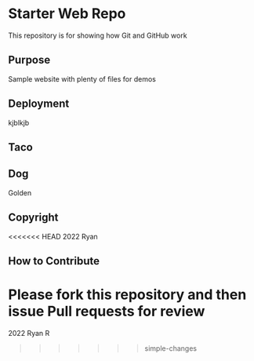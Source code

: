 # Starter Web Repo

This repository is for showing how Git and GitHub work

## Purpose

Sample website with plenty of files for demos

## Deployment
kjblkjb

## Taco

## Dog
Golden

## Copyright
<<<<<<< HEAD
2022 Ryan

## How to Contribute
Please fork this repository and then issue Pull requests for review
=======
2022 Ryan R
>>>>>>> simple-changes
